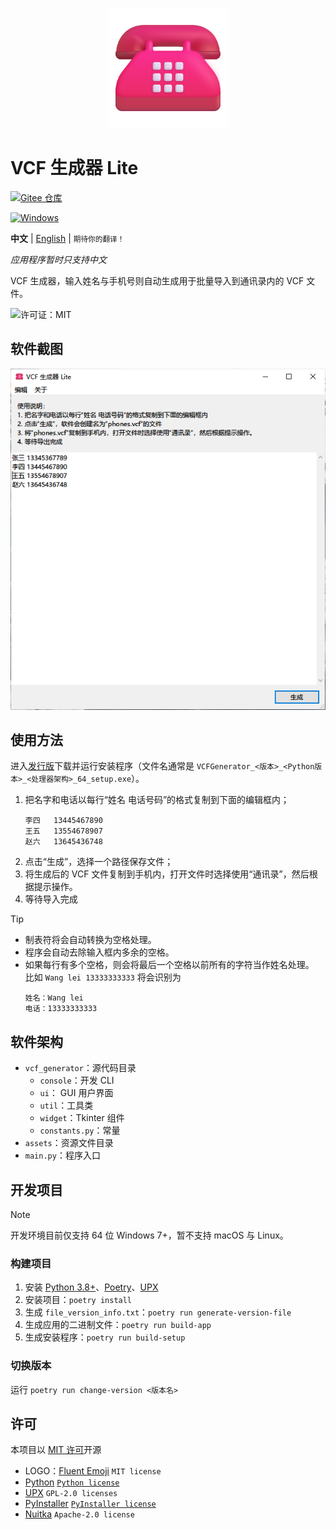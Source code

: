 <p align="center">
<img src="assets/icon.png" width="192"/>

# VCF 生成器 Lite

[![Gitee 仓库](https://img.shields.io/badge/Gitee-仓库-C71D23?logo=gitee)](https://gitee.com/HelloTool/VCFGeneratorLiteForTkinter)

[![Windows](https://img.shields.io/badge/Windows-exe-%232863C5?logo=windows)][ReleaseInGitee]

**中文** |
[English](./README.md) |
<small>期待你的翻译！</small>

_应用程序暂时只支持中文_

</p>

VCF 生成器，输入姓名与手机号则自动生成用于批量导入到通讯录内的 VCF 文件。

![许可证：MIT](https://img.shields.io/badge/许可证-MIT-green)

## 软件截图

![Screenshot](./screenshots/Snipaste_2024-03-25_05-27-52.png)

## 使用方法

进入[发行版][ReleaseInGitee]下载并运行安装程序（文件名通常是 `VCFGenerator_<版本>_<Python版本>_<处理器架构>_64_setup.exe`）。

1. 把名字和电话以每行“姓名 电话号码”的格式复制到下面的编辑框内；
   ```text
   李四	13445467890
   王五	13554678907
   赵六	13645436748
   ```
2. 点击“生成”，选择一个路径保存文件；
3. 将生成后的 VCF 文件复制到手机内，打开文件时选择使用“通讯录”，然后根据提示操作。
4. 等待导入完成

> [!TIP]
>
> - 制表符将会自动转换为空格处理。
> - 程序会自动去除输入框内多余的空格。
> - 如果每行有多个空格，则会将最后一个空格以前所有的字符当作姓名处理。\
>   比如 `Wang lei 13333333333` 将会识别为
>   ```text
>   姓名：Wang lei
>   电话：13333333333
>   ```

## 软件架构

- `vcf_generator`：源代码目录
    - `console`：开发 CLI
    - `ui`： GUI 用户界面
    - `util`：工具类
    - `widget`：Tkinter 组件
    - `constants.py`：常量
- `assets`：资源文件目录
- `main.py`：程序入口

## 开发项目

> [!NOTE]
>
> 开发环境目前仅支持 64 位 Windows 7+，暂不支持 macOS 与 Linux。

### 构建项目

1. 安装 [Python 3.8+](https://www.python.org/)、[Poetry](https://python-poetry.org/)、[UPX](https://upx.github.io/)
2. 安装项目：`poetry install`
3. 生成 `file_version_info.txt`：`poetry run generate-version-file`
4. 生成应用的二进制文件：`poetry run build-app`
5. 生成安装程序：`poetry run build-setup`

### 切换版本

运行 `poetry run change-version <版本名>`

## 许可

本项目以 [MIT 许可](./LICENSE)开源

- LOGO：[Fluent Emoji](https://github.com/microsoft/fluentui-emoji) `MIT license`
- [Python](https://www.python.org/) [`Python license`](https://docs.python.org/3/license.html)
- [UPX](https://upx.github.io/) `GPL-2.0 licenses`
- [PyInstaller](https://pyinstaller.org/en/stable/) [`PyInstaller license`](https://pyinstaller.org/en/stable/license.html)
- [Nuitka](https://nuitka.net/) `Apache-2.0 license`

[ReleaseInGitee]: https://gitee.com/HelloTool/VCFGeneratorLiteForTkinter/releases/latest
